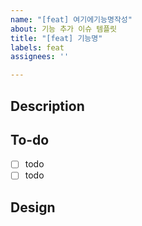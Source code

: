 ```yaml
---
name: "[feat] 여기에기능명작성"
about: 기능 추가 이슈 템플릿
title: "[feat] 기능명"
labels: feat
assignees: ''

---
```


## Description
<!-- 설명을 작성하세요. -->

## To-do
- [ ] todo
- [ ] todo

## Design
